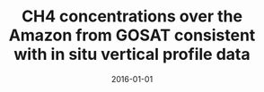 ---
title: "CH4 concentrations over the Amazon from GOSAT consistent with in situ vertical profile data"
collection: publications
permalink: /publication/2016-01-01-Webb
date: 2016-01-01
venue: 'Journal of Geophysical Research'
paperurl: 'https://doi.org/doi:10.1002/2016JD025263'
citation: '<b>25</b> - Webb A.J., Bosch H., Parker R.J., Gatti L.V., Gloor E. et al., CH4 concentrations over the Amazon from GOSAT consistent with in situ vertical profile data, Journal of Geophysical Research, 121, 11,006-11,020, (2016-01-01). <a href="https://doi.org/doi:10.1002/2016JD025263">doi:10.1002/2016JD025263</a> (cited 8 times)

'
---